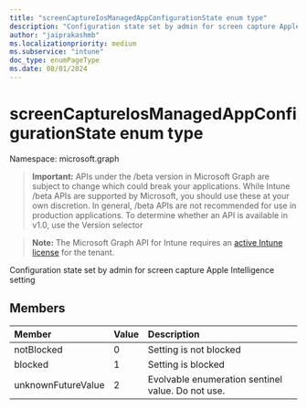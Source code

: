 ```yaml
---
title: "screenCaptureIosManagedAppConfigurationState enum type"
description: "Configuration state set by admin for screen capture Apple Intelligence setting"
author: "jaiprakashmb"
ms.localizationpriority: medium
ms.subservice: "intune"
doc_type: enumPageType
ms.date: 08/01/2024
---
```


# screenCaptureIosManagedAppConfigurationState enum type

Namespace: microsoft.graph

> **Important:** APIs under the /beta version in Microsoft Graph are subject to change which could break your applications. While Intune /beta APIs are supported by Microsoft, you should use these at your own discretion. In general, /beta APIs are not recommended for use in production applications. To determine whether an API is available in v1.0, use the Version selector

> **Note:** The Microsoft Graph API for Intune requires an [active Intune license](https://go.microsoft.com/fwlink/?linkid=839381) for the tenant.

Configuration state set by admin for screen capture Apple Intelligence setting

## Members
|Member|Value|Description|
|:---|:---|:---|
|notBlocked|0|Setting is not blocked|
|blocked|1|Setting is blocked|
|unknownFutureValue|2|Evolvable enumeration sentinel value. Do not use.|